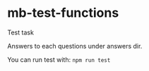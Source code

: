 # mb-test-functions
Test task

Answers to each questions under answers dir.

You can run test with:
`npm run test`
